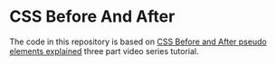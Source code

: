 # CSS Before And After

The code in this repository is based on
[CSS Before and After pseudo elements explained](https://www.youtube.com/watch?v=xoRbkm8XgfQ)
three part video series tutorial.
